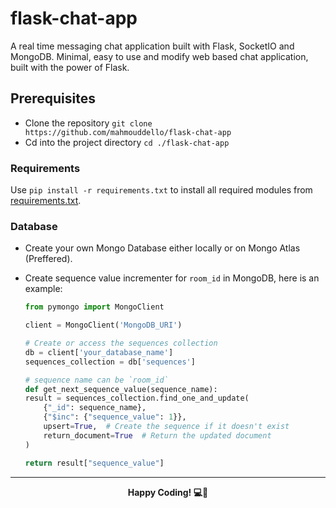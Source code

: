 # flask-chat-app
A real time messaging chat application built with Flask, SocketIO and MongoDB.
Minimal, easy to use and modify web based chat application, built with the power of Flask.
## Prerequisites
* Clone the repository ```git clone https://github.com/mahmouddello/flask-chat-app```
* Cd into the project directory `cd ./flask-chat-app`
### Requirements
Use ```pip install -r requirements.txt``` to install all required modules from [requirements.txt](./requirements.txt).

### Database
  * Create your own Mongo Database either locally or on Mongo Atlas (Preffered).
  * Create sequence value incrementer for ```room_id``` in MongoDB, here is an example:
    
    ```python
    from pymongo import MongoClient

    client = MongoClient('MongoDB_URI')

    # Create or access the sequences collection
    db = client['your_database_name']
    sequences_collection = db['sequences']

    # sequence name can be `room_id`
    def get_next_sequence_value(sequence_name):
    result = sequences_collection.find_one_and_update(
        {"_id": sequence_name},
        {"$inc": {"sequence_value": 1}},
        upsert=True,  # Create the sequence if it doesn't exist
        return_document=True  # Return the updated document
    )

    return result["sequence_value"]
    
    ```
<hr>
<div align="center">
    <strong>Happy Coding! 💻🎉</strong>
</div>
